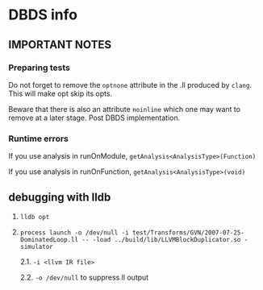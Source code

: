 # DBDS info

## IMPORTANT NOTES

### Preparing tests

Do not forget to remove the `optnone` attribute in the .ll produced by `clang`. This will make opt skip its opts.

Beware that there is also an attribute `noinline` which one may want to remove at a later stage. Post DBDS implementation.

### Runtime errors

If you use analysis in runOnModule, `getAnalysis<AnalysisType>(Function)`

If you use analysis in runOnFunction, `getAnalysis<AnalysisType>(void)`


## debugging with lldb

1. `lldb opt`
2. `process launch -o /dev/null -i test/Transforms/GVN/2007-07-25-DominatedLoop.ll -- -load ../build/lib/LLVMBlockDuplicator.so -simulator`

	2.1. `-i <llvm IR file>`

	2.2. `-o /dev/null` to suppress ll output
